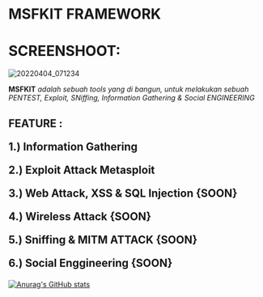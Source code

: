 <h1>MSFKIT FRAMEWORK</h1>
  
  <h1>SCREENSHOOT:</h1>


![20220404_071234](https://user-images.githubusercontent.com/46388169/161455347-4d120f02-c18a-4b5f-96aa-cf369512dbce.jpg)


<p>
  <b>MSFKIT</b> <i>adalah sebuah tools yang di bangun, untuk melakukan sebuah PENTEST, Exploit, SNiffing, Information Gathering & Social ENGINEERING</i>
</p>

<h2>FEATURE : 
  
1.) Information Gathering
  
2.) Exploit Attack Metasploit
  
3.) Web Attack, XSS & SQL Injection {SOON}
  
4.) Wireless Attack {SOON}
  
5.) Sniffing & MITM ATTACK {SOON}
  
6.) Social Enggineering {SOON}  
  
</h2>


[![Anurag's GitHub stats](https://github-readme-stats.vercel.app/api?username=K1M4K-ID)](https://github.com/anuraghazra/github-readme-stats)
